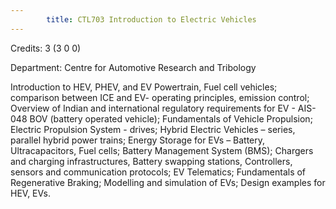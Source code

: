 ```yaml
---
        title: CTL703 Introduction to Electric Vehicles
---
```

Credits: 3 (3 0 0)

Department: Centre for Automotive Research and Tribology

Introduction to HEV, PHEV, and EV Powertrain, Fuel cell vehicles; comparison between ICE and EV- operating principles, emission control; Overview of Indian and international regulatory requirements for EV - AIS-048 BOV (battery operated vehicle); Fundamentals of Vehicle Propulsion; Electric Propulsion System - drives; Hybrid Electric Vehicles – series, parallel hybrid power trains; Energy Storage for EVs – Battery, Ultracapacitors, Fuel cells; Battery Management System (BMS); Chargers and charging infrastructures, Battery swapping stations, Controllers, sensors and communication protocols; EV Telematics; Fundamentals of Regenerative Braking; Modelling and simulation of EVs; Design examples for HEV, EVs.